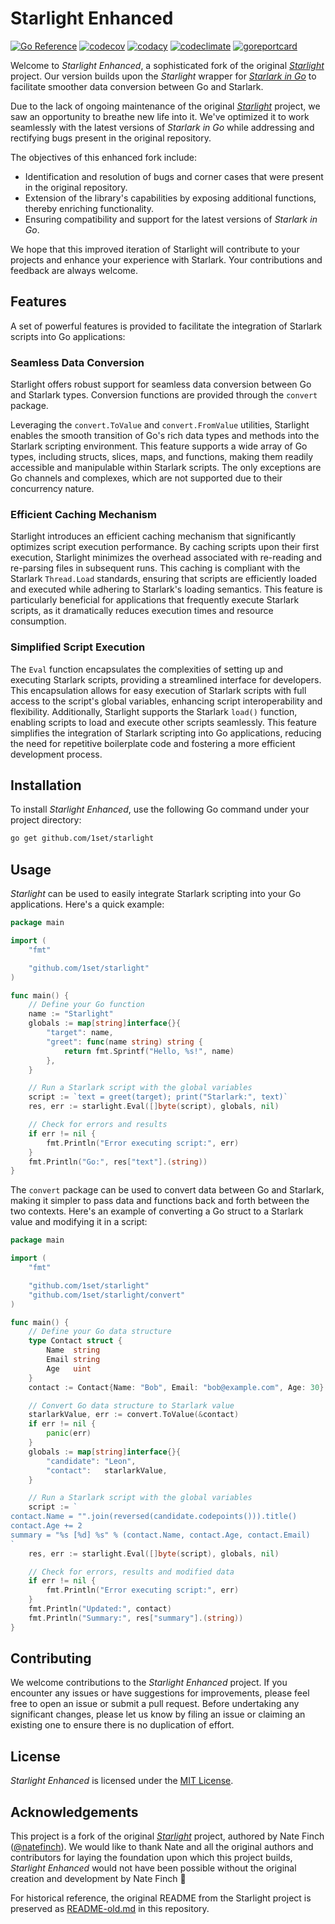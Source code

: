 # Starlight Enhanced

[![Go Reference](https://pkg.go.dev/badge/github.com/1set/starlight.svg)](https://pkg.go.dev/github.com/1set/starlight)
[![codecov](https://codecov.io/github/1set/starlight/branch/master/graph/badge.svg?token=yDu7JCcMHv)](https://codecov.io/github/1set/starlight)
[![codacy](https://app.codacy.com/project/badge/Grade/211835be0f0241269e38fd8913648e1e)](https://app.codacy.com/gh/1set/starlight/dashboard?utm_source=gh&utm_medium=referral&utm_content=&utm_campaign=Badge_grade)
[![codeclimate](https://api.codeclimate.com/v1/badges/20035dc9703387ad14c6/maintainability)](https://codeclimate.com/github/1set/starlight/maintainability)
[![goreportcard](https://goreportcard.com/badge/github.com/1set/starlight)](https://goreportcard.com/report/github.com/1set/starlight)

Welcome to *Starlight Enhanced*, a sophisticated fork of the original [*Starlight*](https://github.com/starlight-go/starlight) project. Our version builds upon the *Starlight* wrapper for [*Starlark in Go*](https://github.com/google/starlark-go) to facilitate smoother data conversion between Go and Starlark.

Due to the lack of ongoing maintenance of the original [*Starlight*](https://github.com/starlight-go/starlight/commits/master) project, we saw an opportunity to breathe new life into it. We've optimized it to work seamlessly with the latest versions of *Starlark in Go* while addressing and rectifying bugs present in the original repository.

The objectives of this enhanced fork include:

- Identification and resolution of bugs and corner cases that were present in the original repository.
- Extension of the library's capabilities by exposing additional functions, thereby enriching functionality.
- Ensuring compatibility and support for the latest versions of *Starlark in Go*.

We hope that this improved iteration of Starlight will contribute to your projects and enhance your experience with Starlark. Your contributions and feedback are always welcome.

## Features

A set of powerful features is provided to facilitate the integration of Starlark scripts into Go applications:

### Seamless Data Conversion

Starlight offers robust support for seamless data conversion between Go and Starlark types. Conversion functions are provided through the `convert` package.

Leveraging the `convert.ToValue` and `convert.FromValue` utilities, Starlight enables the smooth transition of Go's rich data types and methods into the Starlark scripting environment. This feature supports a wide array of Go types, including structs, slices, maps, and functions, making them readily accessible and manipulable within Starlark scripts. The only exceptions are Go channels and complexes, which are not supported due to their concurrency nature.

### Efficient Caching Mechanism

Starlight introduces an efficient caching mechanism that significantly optimizes script execution performance. By caching scripts upon their first execution, Starlight minimizes the overhead associated with re-reading and re-parsing files in subsequent runs. This caching is compliant with the Starlark `Thread.Load` standards, ensuring that scripts are efficiently loaded and executed while adhering to Starlark's loading semantics. This feature is particularly beneficial for applications that frequently execute Starlark scripts, as it dramatically reduces execution times and resource consumption.

### Simplified Script Execution

The `Eval` function encapsulates the complexities of setting up and executing Starlark scripts, providing a streamlined interface for developers. This encapsulation allows for easy execution of Starlark scripts with full access to the script's global variables, enhancing script interoperability and flexibility. Additionally, Starlight supports the Starlark `load()` function, enabling scripts to load and execute other scripts seamlessly. This feature simplifies the integration of Starlark scripting into Go applications, reducing the need for repetitive boilerplate code and fostering a more efficient development process.

## Installation

To install *Starlight Enhanced*, use the following Go command under your project directory:

```bash
go get github.com/1set/starlight
```

## Usage

*Starlight* can be used to easily integrate Starlark scripting into your Go applications. Here's a quick example:

```go
package main

import (
	"fmt"

	"github.com/1set/starlight"
)

func main() {
    // Define your Go function
	name := "Starlight"
	globals := map[string]interface{}{
		"target": name,
		"greet": func(name string) string {
			return fmt.Sprintf("Hello, %s!", name)
		},
	}

    // Run a Starlark script with the global variables
	script := `text = greet(target); print("Starlark:", text)`
	res, err := starlight.Eval([]byte(script), globals, nil)

    // Check for errors and results
	if err != nil {
		fmt.Println("Error executing script:", err)
	}
	fmt.Println("Go:", res["text"].(string))
}
```

The `convert` package can be used to convert data between Go and Starlark, making it simpler to pass data and functions back and forth between the two contexts. Here's an example of converting a Go struct to a Starlark value and modifying it in a script:

```go
package main

import (
	"fmt"

	"github.com/1set/starlight"
	"github.com/1set/starlight/convert"
)

func main() {
	// Define your Go data structure
	type Contact struct {
		Name  string
		Email string
		Age   uint
	}
	contact := Contact{Name: "Bob", Email: "bob@example.com", Age: 30}

	// Convert Go data structure to Starlark value
	starlarkValue, err := convert.ToValue(&contact)
	if err != nil {
		panic(err)
	}
	globals := map[string]interface{}{
		"candidate": "Leon",
		"contact":   starlarkValue,
	}

	// Run a Starlark script with the global variables
	script := `
contact.Name = "".join(reversed(candidate.codepoints())).title()
contact.Age += 2
summary = "%s [%d] %s" % (contact.Name, contact.Age, contact.Email)
`
	res, err := starlight.Eval([]byte(script), globals, nil)

	// Check for errors, results and modified data
	if err != nil {
		fmt.Println("Error executing script:", err)
	}
	fmt.Println("Updated:", contact)
	fmt.Println("Summary:", res["summary"].(string))
}
```

## Contributing

We welcome contributions to the *Starlight Enhanced* project. If you encounter any issues or have suggestions for improvements, please feel free to open an issue or submit a pull request. Before undertaking any significant changes, please let us know by filing an issue or claiming an existing one to ensure there is no duplication of effort.

## License

*Starlight Enhanced* is licensed under the [MIT License](LICENSE).

## Acknowledgements

This project is a fork of the original [*Starlight*](https://github.com/starlight-go/starlight) project, authored by Nate Finch ([@natefinch](https://github.com/natefinch)). We would like to thank Nate and all the original authors and contributors for laying the foundation upon which this project builds, *Starlight Enhanced* would not have been possible without the original creation and development by Nate Finch 🎉

For historical reference, the original README from the Starlight project is preserved as [README-old.md](README-old.md) in this repository.
